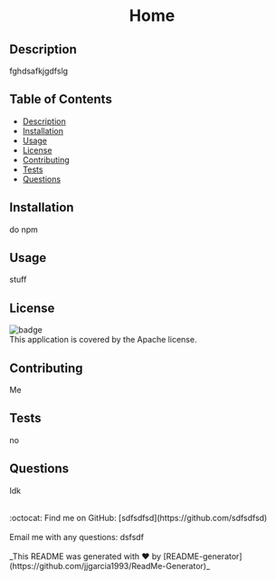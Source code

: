 
<h1 align="center">Home</h1>

## Description

fghdsafkjgdfslg

## Table of Contents

- [Description](#description)
- [Installation](#installation)
- [Usage](#usage)
- [License](#license)
- [Contributing](#contributing)
- [Tests](#tests)
- [Questions](#questions)

## Installation

do npm

## Usage

stuff

## License
![badge](https://img.shields.io/badge/license-Apache-brightgreen)
<br />
This application is covered by the Apache license. 
## Contributing

Me

## Tests

no

## Questions

Idk<br />

<br />
:octocat: Find me on GitHub: [sdfsdfsd](https://github.com/sdfsdfsd)<br />
<br />
Email me with any questions: dsfsdf<br /><br />
_This README was generated with ❤️ by [README-generator](https://github.com/jjgarcia1993/ReadMe-Generator)_
    